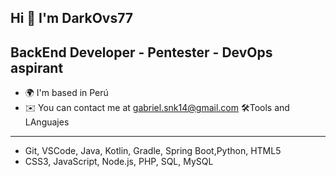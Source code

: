  Hi 👋 I'm DarkOvs77
-----------------------------------------------------
BackEnd Developer - Pentester - DevOps aspirant
------------------------------------------------------
* 🌍  I'm based in Perú
* ✉️  You can contact me at [gabriel.snk14@gmail.com](mailto:gabriel.snk14@gmail.com)
🛠️Tools and LAnguajes
-----------------------------------------------------
* Git, VSCode, Java, Kotlin, Gradle, Spring Boot,Python, HTML5
* CSS3, JavaScript, Node.js, PHP, SQL, MySQL
